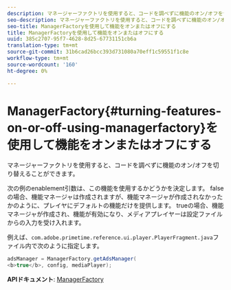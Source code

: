```yaml
---
description: マネージャーファクトリを使用すると、コードを調べずに機能のオン/オフを切り替えることができます。
seo-description: マネージャーファクトリを使用すると、コードを調べずに機能のオン/オフを切り替えることができます。
seo-title: ManagerFactoryを使用して機能をオンまたはオフにする
title: ManagerFactoryを使用して機能をオンまたはオフにする
uuid: 385c2707-95f7-4628-8d25-67731151cb6a
translation-type: tm+mt
source-git-commit: 31b6cad26bcc393d731080a70eff1c59551f1c8e
workflow-type: tm+mt
source-wordcount: '160'
ht-degree: 0%

---
```



# ManagerFactory{#turning-features-on-or-off-using-managerfactory}を使用して機能をオンまたはオフにする

マネージャーファクトリを使用すると、コードを調べずに機能のオン/オフを切り替えることができます。

次の例のenablement引数は、この機能を使用するかどうかを決定します。 falseの場合、機能マネージャは作成されますが、機能マネージャが作成されなかったかのように、プレイヤにデフォルトの機能だけを提供します。 trueの場合、機能マネージャが作成され、機能が有効になり、メディアプレイヤーは設定ファイルからの入力を受け入れます。

例えば、`com.adobe.primetime.reference.ui.player.PlayerFragment.java`ファイル内で次のように指定します。

```java
adsManager = ManagerFactory.getAdsManager( 
<b>true</b>, config, mediaPlayer);
```

**APIドキュメント**: [ManagerFactory](https://help.adobe.com/en_US/primetime/api/reference_implementation/android/javadoc/com/adobe/primetime/reference/manager/ManagerFactory.html)